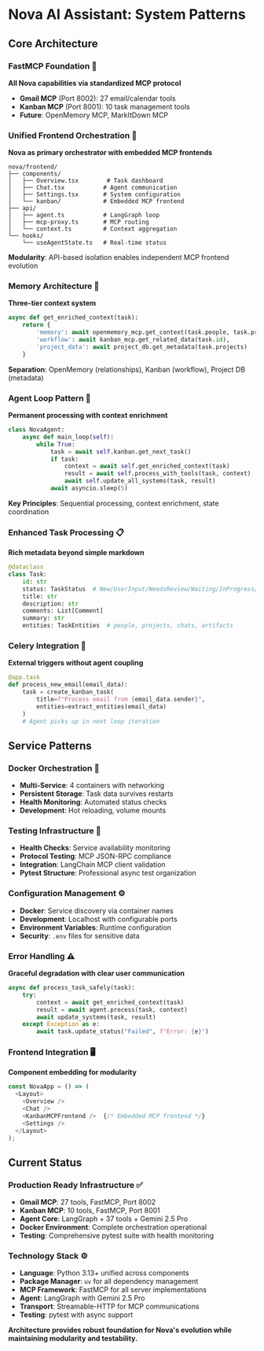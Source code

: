 # Nova AI Assistant: System Patterns

## Core Architecture

### FastMCP Foundation 🔌
**All Nova capabilities via standardized MCP protocol**
- **Gmail MCP** (Port 8002): 27 email/calendar tools
- **Kanban MCP** (Port 8001): 10 task management tools  
- **Future**: OpenMemory MCP, MarkItDown MCP

### **Unified Frontend Orchestration** 🎯
**Nova as primary orchestrator with embedded MCP frontends**
```
nova/frontend/
├── components/
│   ├── Overview.tsx        # Task dashboard
│   ├── Chat.tsx           # Agent communication  
│   ├── Settings.tsx       # System configuration
│   └── kanban/            # Embedded MCP frontend
├── api/
│   ├── agent.ts           # LangGraph loop
│   ├── mcp-proxy.ts       # MCP routing
│   └── context.ts         # Context aggregation
└── hooks/
    └── useAgentState.ts   # Real-time status
```

**Modularity**: API-based isolation enables independent MCP frontend evolution

### **Memory Architecture** 🧠
**Three-tier context system**
```python
async def get_enriched_context(task):
    return {
        'memory': await openmemory_mcp.get_context(task.people, task.projects),
        'workflow': await kanban_mcp.get_related_data(task.id),
        'project_data': await project_db.get_metadata(task.projects)
    }
```

**Separation**: OpenMemory (relationships), Kanban (workflow), Project DB (metadata)

### **Agent Loop Pattern** 🔄
**Permanent processing with context enrichment**
```python
class NovaAgent:
    async def main_loop(self):
        while True:
            task = await self.kanban.get_next_task()
            if task:
                context = await self.get_enriched_context(task)
                result = await self.process_with_tools(task, context)
                await self.update_all_systems(task, result)
            await asyncio.sleep(5)
```

**Key Principles**: Sequential processing, context enrichment, state coordination

### **Enhanced Task Processing** 📋
**Rich metadata beyond simple markdown**
```python
@dataclass
class Task:
    id: str
    status: TaskStatus  # New/UserInput/NeedsReview/Waiting/InProgress/Done/Failed
    title: str
    description: str
    comments: List[Comment]
    summary: str
    entities: TaskEntities  # people, projects, chats, artifacts
```

### **Celery Integration** 🔗
**External triggers without agent coupling**
```python
@app.task
def process_new_email(email_data):
    task = create_kanban_task(
        title=f"Process email from {email_data.sender}",
        entities=extract_entities(email_data)
    )
    # Agent picks up in next loop iteration
```

## Service Patterns

### **Docker Orchestration** 🐳
- **Multi-Service**: 4 containers with networking
- **Persistent Storage**: Task data survives restarts
- **Health Monitoring**: Automated status checks
- **Development**: Hot reloading, volume mounts

### **Testing Infrastructure** 🧪
- **Health Checks**: Service availability monitoring
- **Protocol Testing**: MCP JSON-RPC compliance
- **Integration**: LangChain MCP client validation
- **Pytest Structure**: Professional async test organization

### **Configuration Management** ⚙️
- **Docker**: Service discovery via container names
- **Development**: Localhost with configurable ports
- **Environment Variables**: Runtime configuration
- **Security**: `.env` files for sensitive data

### **Error Handling** ⚠️
**Graceful degradation with clear user communication**
```python
async def process_task_safely(task):
    try:
        context = await get_enriched_context(task)
        result = await agent.process(task, context)
        await update_systems(task, result)
    except Exception as e:
        await task.update_status("Failed", f"Error: {e}")
```

### **Frontend Integration** 🖥️
**Component embedding for modularity**
```typescript
const NovaApp = () => (
  <Layout>
    <Overview />
    <Chat />
    <KanbanMCPFrontend />  {/* Embedded MCP frontend */}
    <Settings />
  </Layout>
);
```

## Current Status

### **Production Ready Infrastructure** ✅
- **Gmail MCP**: 27 tools, FastMCP, Port 8002
- **Kanban MCP**: 10 tools, FastMCP, Port 8001
- **Agent Core**: LangGraph + 37 tools + Gemini 2.5 Pro
- **Docker Environment**: Complete orchestration operational
- **Testing**: Comprehensive pytest suite with health monitoring

### **Technology Stack** ⚙️
- **Language**: Python 3.13+ unified across components
- **Package Manager**: `uv` for all dependency management
- **MCP Framework**: FastMCP for all server implementations
- **Agent**: LangGraph with Gemini 2.5 Pro
- **Transport**: Streamable-HTTP for MCP communications
- **Testing**: pytest with async support

**Architecture provides robust foundation for Nova's evolution while maintaining modularity and testability.** 